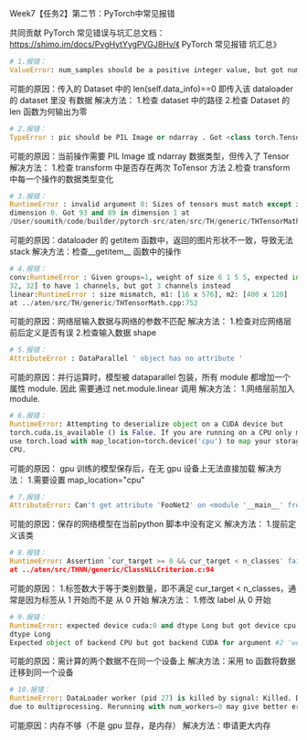 Week7【任务2】第二节：PyTorch中常见报错

共同贡献 PyTorch 常见错误与坑汇总文档： https://shimo.im/docs/PvgHytYygPVGJ8Hv/《 PyTorch 常见报错 坑汇总》



```python
# 1.报错：
ValueError: num_samples should be a positive integer value, but got num_samples =0
```


可能的原因：传入的 Dataset 中的 len(self.data_info)==0 即传入该 dataloader 的 dataset 里没
有数据
解决方法：
1.检查 dataset 中的路径
2.检查 Dataset 的 len 函数为何输出为零

```python
# 2.报错：
TypeError : pic should be PIL Image or ndarray . Got <class torch.Tensor>
```

可能的原因：当前操作需要 PIL Image 或 ndarray 数据类型，但传入了 Tensor
解决方法：
1.检查 transform 中是否存在两次 ToTensor 方法
2.检查 transform 中每一个操作的数据类型变化

```python
# 3.报错：
RuntimeError : invalid argument 0: Sizes of tensors must match except in
dimension 0. Got 93 and 89 in dimension 1 at
/User/soumith/code/builder/pytorch-src/aten/src/TH/generic/THTensorMath.cpp:3616
```

可能的原因：dataloader 的 getitem 函数中，返回的图片形状不一致，导致无法 stack
解决方法：检查__getitem__ 函数中的操作

```python
# 4.报错：
conv:RuntimeError : Given groups=1, weight of size 6 1 5 5, expected input[16, 3,
32, 32] to have 1 channels, but got 3 channels instead
linear:RuntimeError : size mismatch, m1: [16 x 576], m2: [400 x 120]
at ../aten/src/TH/generic/THTensorMath.cpp:752
```

可能的原因：网络层输入数据与网络的参数不匹配
解决方法：
1.检查对应网络层前后定义是否有误
2.检查输入数据 shape

```python
# 5.报错：
AttributeError : DataParallel ' object has no attribute '
```

可能的原因：并行运算时，模型被 dataparallel 包装，所有 module 都增加一个属性 module.  因此
需要通过 net.module.linear 调用
解决方法：
1.网络层前加入 module.

```python
# 6.报错：
RuntimeError: Attempting to deserialize object on a CUDA device but
torch.cuda.is_available () is False. If you are running on a CPU only machine, please
use torch.load with map_location=torch.device('cpu') to map your storages to the
CPU.
```

可能的原因：
gpu 训练的模型保存后，在无 gpu 设备上无法直接加载
解决方法：
1.需要设置 map_location="cpu"

```python
# 7.报错：
AttributeError: Can't get attribute 'FooNet2' on <module '__main__' from'
```

可能的原因：保存的网络模型在当前python 脚本中没有定义
解决方法：
1.提前定义该类

```python
# 8.报错：
RuntimeError: Assertion `cur_target >= 0 && cur_target < n_classes' failed.
at ../aten/src/THNN/generic/ClassNLLCriterion.c:94
```

可能的原因：
1.标签数大于等于类别数量，即不满足 cur_target < n_classes，通常是因为标签从 1 开始而不是
从 0 开始
解决方法：
1.修改 label 从 0 开始

```python
# 9.报错：
RuntimeError: expected device cuda:0 and dtype Long but got device cpu and
dtype Long
Expected object of backend CPU but got backend CUDA for argument #2 'weight’
```

可能的原因：需计算的两个数据不在同一个设备上
解决方法：采用 to 函数将数据迁移到同一个设备

```python
# 10.报错：
RuntimeError: DataLoader worker (pid 27) is killed by signal: Killed. Details are lost
due to multiprocessing. Rerunning with num_workers=0 may give better error
```

可能原因：内存不够（不是 gpu 显存，是内存）
解决方法：申请更大内存